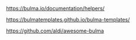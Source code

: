 https://bulma.io/documentation/helpers/  

https://bulmatemplates.github.io/bulma-templates/

https://github.com/aldi/awesome-bulma

